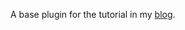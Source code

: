 A base plugin for the tutorial in my [blog](http://ivanovyordan.com/blog/%D1%83%D1%80%D0%BE%D1%86%D0%B8/javascript/2013/06/09/%D0%BE%D1%81%D0%BD%D0%BE%D0%B2%D0%B8-%D0%BD%D0%B0-jquery-%D0%BF%D0%BB%D1%8A%D0%B3%D0%B8%D0%BD%D0%B8%D1%82%D0%B5-%D1%87%D0%B0%D1%81%D1%82-1.html).